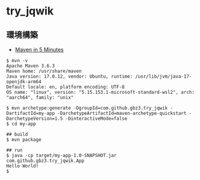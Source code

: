 # try_jqwik

## 環境構築

- [Maven in 5 Minutes](https://maven.apache.org/guides/getting-started/maven-in-five-minutes.html)

```
$ mvn -v
Apache Maven 3.6.3
Maven home: /usr/share/maven
Java version: 17.0.12, vendor: Ubuntu, runtime: /usr/lib/jvm/java-17-openjdk-arm64
Default locale: en, platform encoding: UTF-8
OS name: "linux", version: "5.15.153.1-microsoft-standard-wsl2", arch: "aarch64", family: "unix"

$ mvn archetype:generate -DgroupId=com.github.gbz3.try_jqwik -DartifactId=my-app -DarchetypeArtifactId=maven-archetype-quickstart -DarchetypeVersion=1.5 -DinteractiveMode=false
$ cd my-app

## build
$ mvn package

## run
$ java -cp target/my-app-1.0-SNAPSHOT.jar com.github.gbz3.try_jqwik.App
Hello World!
$
```
